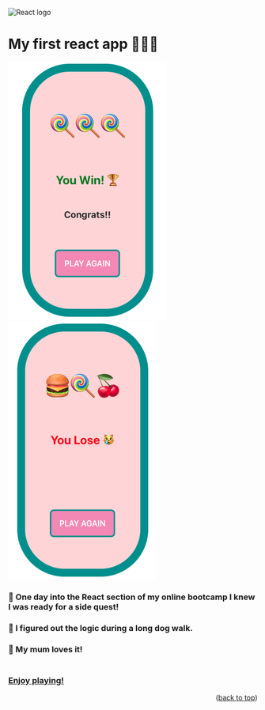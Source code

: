 ![React logo](https://img.shields.io/badge/React-20232A?style=for-the-badge&logo=react&logoColor=61DAFB) 
# My first react app 🍒🍒🍒 
![Winner example](/public/images/game-images/slot-win.png?raw=true)
![Loser example](/public/images/game-images/slot-lose.png?raw=true)
### 🍔 One day into the React section of my online bootcamp I knew I was ready for a side quest!<br>
### 🍭 I figured out the logic during a long dog walk.<br>
### 🍒 My mum loves it!<br><br>

### [Enjoy playing!](https://slots-slots-slots.netlify.app/)<br>





<p align="right">(<a href="#readme-top">back to top</a>)</p>
